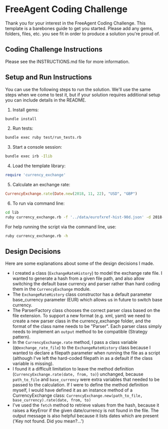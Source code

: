 # FreeAgent Coding Challenge

Thank you for your interest in the FreeAgent Coding Challenge.  This template is a barebones guide to get you started.  Please add any gems, folders, files, etc. you see fit in order to produce a solution you're proud of.

## Coding Challenge Instructions

Please see the INSTRUCTIONS.md file for more information.

## Setup and Run Instructions

You can use the following steps to run the solution.  We'll use the same steps when we come to test it, but if your solution requires additional setup you can include details in the README.

1. Install gems:

```bash
bundle install
```

2. Run tests:

```bash
bundle exec ruby test/run_tests.rb
```

3. Start a console session:

```bash
bundle exec irb -Ilib
```

4. Load the template library:

```ruby
require 'currency_exchange'
```

5. Calculate an exchange rate:

```ruby
CurrencyExchange.rate(Date.new(2018, 11, 22), "USD", "GBP")
```

6. To run via command line:
```bash
cd lib
ruby currency_exchange.rb -f '../data/eurofxref-hist-90d.json' -d 2018-10-06 --from GBP --to USD
```
For help running the script via the command line, use:
```bash
ruby currency_exchange.rb -h
```

## Design Decisions

Here are some explanations about some of the design decisions I made.
* I created a class (`ExchangeRateHistory`) to model the exchange rate file. I wanted to generate a hash from a given file path, and also allow switching the default base currency and parser rather than hard coding them in the `CurrencyExchange` module. 
* The `ExchangeRateHistory` class constructor has a default parameter base_currency parameter (EUR) which allows us in future to switch base currency.
* The ParserFactory class chooses the correct parser class based on the file extension. To support a new format (e.g. xml, yaml) we need to create a new parser class in the currency_exchange folder, and the format of the class name needs to be "<Extension>Parser". Each parser class simply needs to implement an `output` method to be compatible (Strategy pattern).
* In the `CurrencyExchange.rate` method, I pass a class variable (`@@exchange_rate_file`) to the `ExchangeRateHistory` class because I wanted to declare a filepath parameter when running the file as a script (although I've left the hard-coded filepath in as a default if the class variable is missing).
* I found it a difficult limitation to leave the method definition (`CurrencyExchange.rate(date, from, to)`) unchanged, because `path_to_file` and `base_currency` were extra variables that needed to be passed to the calculation. If I were to define the method definition myself, I would have defined it as an instance method of a CurrencyExchange class: `CurrencyExchange.new(path_to_file, base_currency).rate(date, from, to)`
* I've used the `fetch` method to retrieve values from the hash, because it raises a KeyError if the given date/currency is not found in the file. The output message is also helpful because it lists dates which are present ('Key not found. Did you mean?...')
